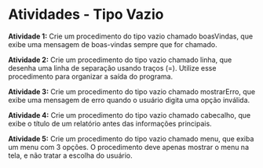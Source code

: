 # Atividades - Tipo Vazio

**Atividade 1:** Crie um procedimento do tipo vazio chamado boasVindas, que exibe uma mensagem de boas-vindas sempre que for chamado.

**Atividade 2:** Crie um procedimento do tipo vazio chamado linha, que desenha uma linha de separação usando traços (=). Utilize esse procedimento para organizar a saída do programa.

**Atividade 3:** Crie um procedimento do tipo vazio chamado mostrarErro, que exibe uma mensagem de erro quando o usuário digita uma opção inválida.

**Atividade 4:** Crie um procedimento do tipo vazio chamado cabecalho, que exibe o título de um relatório antes das informações principais.

**Atividade 5:** Crie um procedimento do tipo vazio chamado menu, que exiba um menu com 3 opções. O procedimento deve apenas mostrar o menu na tela, e não tratar a escolha do usuário.
